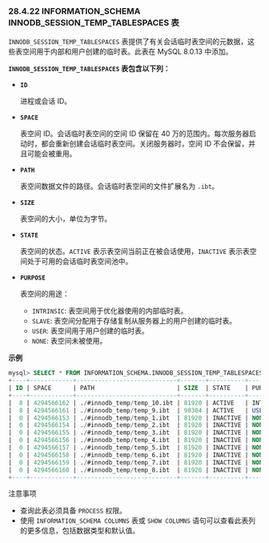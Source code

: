 ### 28.4.22 INFORMATION_SCHEMA INNODB_SESSION_TEMP_TABLESPACES 表

`INNODB_SESSION_TEMP_TABLESPACES` 表提供了有关会话临时表空间的元数据，这些表空间用于内部和用户创建的临时表。此表在 MySQL 8.0.13 中添加。

**`INNODB_SESSION_TEMP_TABLESPACES` 表包含以下列：**

- **`ID`**
  
  进程或会话 ID。
  
- **`SPACE`**
  
  表空间 ID。会话临时表空间的空间 ID 保留在 40 万的范围内。每次服务器启动时，都会重新创建会话临时表空间。关闭服务器时，空间 ID 不会保留，并且可能会被重用。
  
- **`PATH`**
  
  表空间数据文件的路径。会话临时表空间的文件扩展名为 `.ibt`。
  
- **`SIZE`**
  
  表空间的大小，单位为字节。
  
- **`STATE`**
  
  表空间的状态。`ACTIVE` 表示表空间当前正在被会话使用，`INACTIVE` 表示表空间处于可用的会话临时表空间池中。
  
- **`PURPOSE`**
  
  表空间的用途：
  - `INTRINSIC`: 表空间用于优化器使用的内部临时表。
  - `SLAVE`: 表空间分配用于存储复制从服务器上的用户创建的临时表。
  - `USER`: 表空间用于用户创建的临时表。
  - `NONE`: 表空间未被使用。

**示例**

```sql
mysql> SELECT * FROM INFORMATION_SCHEMA.INNODB_SESSION_TEMP_TABLESPACES;
+----+------------+----------------------------+-------+----------+-----------+
| ID | SPACE      | PATH                       | SIZE  | STATE    | PURPOSE   |
+----+------------+----------------------------+-------+----------+-----------+
|  8 | 4294566162 | ./#innodb_temp/temp_10.ibt | 81920 | ACTIVE   | INTRINSIC |
|  8 | 4294566161 | ./#innodb_temp/temp_9.ibt  | 98304 | ACTIVE   | USER      |
|  0 | 4294566153 | ./#innodb_temp/temp_1.ibt  | 81920 | INACTIVE | NONE      |
|  0 | 4294566154 | ./#innodb_temp/temp_2.ibt  | 81920 | INACTIVE | NONE      |
|  0 | 4294566155 | ./#innodb_temp/temp_3.ibt  | 81920 | INACTIVE | NONE      |
|  0 | 4294566156 | ./#innodb_temp/temp_4.ibt  | 81920 | INACTIVE | NONE      |
|  0 | 4294566157 | ./#innodb_temp/temp_5.ibt  | 81920 | INACTIVE | NONE      |
|  0 | 4294566158 | ./#innodb_temp/temp_6.ibt  | 81920 | INACTIVE | NONE      |
|  0 | 4294566159 | ./#innodb_temp/temp_7.ibt  | 81920 | INACTIVE | NONE      |
|  0 | 4294566160 | ./#innodb_temp/temp_8.ibt  | 81920 | INACTIVE | NONE      |
+----+------------+----------------------------+-------+----------+-----------+
```

注意事项

- 查询此表必须具备 `PROCESS` 权限。
- 使用 `INFORMATION_SCHEMA COLUMNS` 表或 `SHOW COLUMNS` 语句可以查看此表列的更多信息，包括数据类型和默认值。